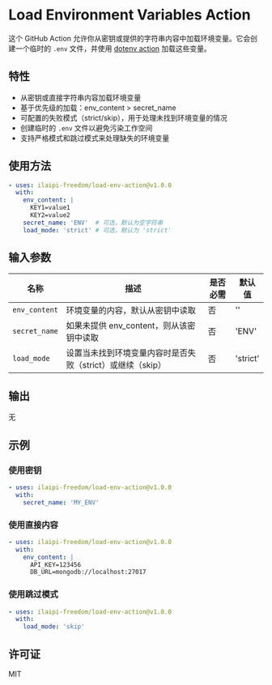 # Load Environment Variables Action

这个 GitHub Action 允许你从密钥或提供的字符串内容中加载环境变量。它会创建一个临时的 `.env` 文件，并使用 [dotenv action](https://github.com/xom9ikk/dotenv) 加载这些变量。

## 特性

- 从密钥或直接字符串内容加载环境变量
- 基于优先级的加载：env_content > secret_name
- 可配置的失败模式（strict/skip），用于处理未找到环境变量的情况
- 创建临时的 `.env` 文件以避免污染工作空间
- 支持严格模式和跳过模式来处理缺失的环境变量

## 使用方法

```yaml
- uses: ilaipi-freedom/load-env-action@v1.0.0
  with:
    env_content: |
      KEY1=value1
      KEY2=value2
    secret_name: 'ENV'  # 可选，默认为空字符串
    load_mode: 'strict' # 可选，默认为 'strict'
```

## 输入参数

| 名称 | 描述 | 是否必需 | 默认值 |
|------|------|----------|--------|
| `env_content` | 环境变量的内容，默认从密钥中读取 | 否 | '' |
| `secret_name` | 如果未提供 env_content，则从该密钥中读取 | 否 | 'ENV' |
| `load_mode` | 设置当未找到环境变量内容时是否失败（strict）或继续（skip） | 否 | 'strict' |

## 输出

无

## 示例

### 使用密钥

```yaml
- uses: ilaipi-freedom/load-env-action@v1.0.0
  with:
    secret_name: 'MY_ENV'
```

### 使用直接内容

```yaml
- uses: ilaipi-freedom/load-env-action@v1.0.0
  with:
    env_content: |
      API_KEY=123456
      DB_URL=mongodb://localhost:27017
```

### 使用跳过模式

```yaml
- uses: ilaipi-freedom/load-env-action@v1.0.0
  with:
    load_mode: 'skip'
```

## 许可证

MIT
